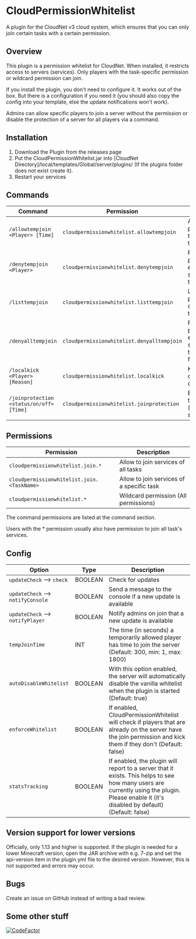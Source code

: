 # CloudPermissionWhitelist
A plugin for the CloudNet v3 cloud system, which ensures that you can only join certain tasks with a certain permission.
## Overview
This plugin is a permission whitelist for CloudNet. When installed, it restricts access to servers (services). Only players with the task-specific permission or wildcard permission can join.
  
If you install the plugin, you don't need to configure it. It works out of the box. But there is a configuration if you need it (you should also copy the config into your template, else the update notifications won't work).
  
Admins can allow specific players to join a server without the permission or disable the protection of a server for all players via a command.
## Installation
1. Download the Plugin from the releases page
2. Put the CloudPermissionWhitelist.jar into [CloudNet Directory]/local/templates/Global/server/plugins/ (If the plugins folder does not exist create it).
3. Restart your services
## Commands
| Command | Permission | Description |
|--|--|--|
| `/allowtempjoin <Player> [Time]` | `cloudpermissionwhitelist.allowtempjoin` | Allows a player to join the server temporarily |
| `/denytempjoin <Player>` | `cloudpermissionwhitelist.denytempjoin` | Recalls the permission to enter the server temporarily |
| `/listtempjoin` | `cloudpermissionwhitelist.listtempjoin` | Lists all players that can join temporary |
| `/denyalltempjoin` | `cloudpermissionwhitelist.denyalltempjoin` | Recalls the permission to enter the server temporarily for all players |
| `/localkick <Player> [Reason]` | `cloudpermissionwhitelist.localkick` | Kick a player only from the current server |
| `/joinprotection <status/on/off> [Time]` | `cloudpermissionwhitelist.joinprotection` | Enable/disable the whitelist (optional for a specific time) |
## Permissions
| Permission | Description |
|--|--|
| `cloudpermissionwhitelist.join.*` | Allow to join services of all tasks |
| `cloudpermissionwhitelist.join.<TaskName>` | Allow to join services of a specific task |
| `cloudpermissionwhitelist.*` | Wildcard permission (All permissions) |

The command permissions are listed at the command section.

Users with the * permission usually also have permission to join all task's services.
## Config
| Option | Type | Description |
|--|--|--|
| `updateCheck` --> `check` | BOOLEAN | Check for updates |
| `updateCheck` --> `notifyConsole` | BOOLEAN | Send a message to the console if a new update is available |
| `updateCheck` --> `notifyPlayer` | BOOLEAN | Notify admins on join that a new update is available |
| `tempJoinTime` | INT | The time (in seconds) a temporarily allowed player has time to join the server (Default: 300, min: 1, max: 1800) |
| `autoDisableWhitelist` | BOOLEAN | With this option enabled, the server will automatically disable the vanilla whitelist when the plugin is started (Default: true) |
| `enforceWhitelist` | BOOLEAN | If enabled, CloudPermissionWhitelist will check if players that are already on the server have the join permission and kick them if they don't (Default: false)  |
| `statsTracking` | BOOLEAN | If enabled, the plugin will report to a server that it exists. This helps to see how many users are currently using the plugin. Please enable it (it's disabled by default) (Default: false) |
## Version support for lower versions
Officially, only 1.13 and higher is supported.
If the plugin is needed for a lower Minecraft version, open the JAR archive with e.g. 7-zip and set the api-version item in the plugin.yml file to the desired version. However, this is not supported and errors may occur.
## Bugs
Create an issue on GitHub instead of writing a bad review.
## Some other stuff
[![CodeFactor](https://www.codefactor.io/repository/github/jandie1505/cloudpermissionwhitelist/badge)](https://www.codefactor.io/repository/github/jandie1505/cloudpermissionwhitelist)
